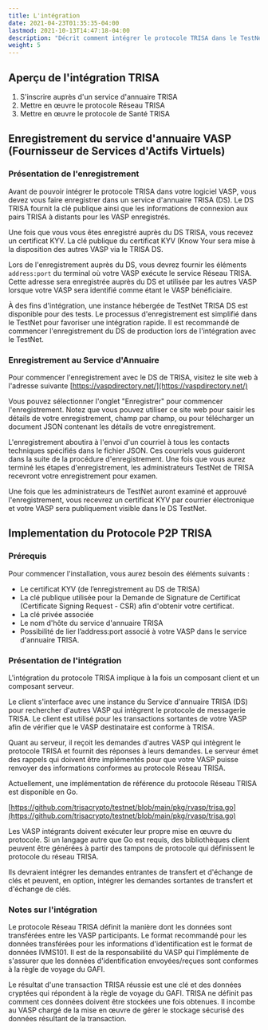 ```yaml
---
title: L'intégration
date: 2021-04-23T01:35:35-04:00
lastmod: 2021-10-13T14:47:18-04:00
description: "Décrit comment intégrer le protocole TRISA dans le TestNet."
weight: 5
---
```


## Aperçu de l'intégration TRISA

1. S'inscrire auprès d'un service d'annuaire TRISA
2. Mettre en œuvre le protocole Réseau TRISA
3. Mettre en œuvre le protocole de Santé TRISA

## Enregistrement du service d'annuaire VASP (Fournisseur de Services d'Actifs Virtuels)

### Présentation de l'enregistrement

Avant de pouvoir intégrer le protocole TRISA dans votre logiciel VASP, vous devez vous faire enregistrer dans un service d'annuaire TRISA (DS).  Le DS TRISA fournit la clé publique ainsi que les informations de connexion aux pairs TRISA à distants pour les VASP enregistrés.

Une fois que vous vous êtes enregistré auprès du DS TRISA, vous recevez un certificat KYV.  La clé publique du certificat KYV (Know Your sera mise à la disposition des autres VASP via le TRISA DS.

Lors de l'enregistrement auprès du DS, vous devrez fournir les éléments `address:port` du terminal où votre VASP exécute le service Réseau TRISA. Cette adresse sera enregistrée auprès du DS et utilisée par les autres VASP lorsque votre VASP sera identifié comme étant le VASP bénéficiaire.

À des fins d'intégration, une instance hébergée de TestNet TRISA DS est disponible pour des tests.  Le processus d'enregistrement est simplifié dans le TestNet pour favoriser une intégration rapide.  Il est recommandé de commencer l'enregistrement du DS de production lors de l'intégration avec le TestNet.


### Enregistrement au Service d'Annuaire

Pour commencer l'enregistrement avec le DS de TRISA, visitez le site web à l'adresse suivante [https://vaspdirectory.net/](https://vaspdirectory.net/)

Vous pouvez sélectionner l'onglet "Enregistrer" pour commencer l'enregistrement. Notez que vous pouvez utiliser ce site web pour saisir les détails de votre enregistrement, champ par champ, ou pour télécharger un document JSON contenant les détails de votre enregistrement.

L'enregistrement aboutira à l'envoi d'un courriel à tous les contacts techniques spécifiés dans le fichier JSON.  Ces courriels vous guideront dans la suite de la procédure d'enregistrement.  Une fois que vous aurez terminé les étapes d'enregistrement, les administrateurs TestNet de TRISA recevront votre enregistrement pour examen.

Une fois que les administrateurs de TestNet auront examiné et approuvé l'enregistrement, vous recevrez un certificat KYV par courrier électronique et votre VASP sera publiquement visible dans le DS TestNet.


## Implementation du Protocole P2P TRISA


### Prérequis

Pour commencer l'installation, vous aurez besoin des éléments suivants :

*   Le certificat KYV (de l’enregistrement au DS de TRISA)
*   La clé publique utilisée pour la Demande de Signature de Certificat (Certificate Signing Request - CSR) afin d'obtenir votre certificat.
*   La clé privée associée
*   Le nom d'hôte du service d'annuaire TRISA
*   Possibilité de lier l’address:port associé à votre VASP dans le service d'annuaire TRISA.


### Présentation de l'intégration

L'intégration du protocole TRISA implique à la fois un composant client et un composant serveur.

Le client s'interface avec une instance du Service d'annuaire TRISA (DS) pour rechercher d'autres VASP qui intègrent le protocole de messagerie TRISA.  Le client est utilisé pour les transactions sortantes de votre VASP afin de vérifier que le VASP destinataire est conforme à TRISA.

Quant au serveur, il reçoit les demandes d'autres VASP qui intègrent le protocole TRISA et fournit des réponses à leurs demandes.  Le serveur émet des rappels qui doivent être implémentés pour que votre VASP puisse renvoyer des informations conformes au protocole Réseau TRISA.

Actuellement, une implémentation de référence du protocole Réseau TRISA est disponible en Go.

[https://github.com/trisacrypto/testnet/blob/main/pkg/rvasp/trisa.go](https://github.com/trisacrypto/testnet/blob/main/pkg/rvasp/trisa.go)

Les VASP intégrants doivent exécuter leur propre mise en œuvre du protocole.  Si un langage autre que Go est requis, des bibliothèques client peuvent être générées à partir des tampons de protocole qui définissent le protocole du réseau TRISA.

Ils devraient intégrer les demandes entrantes de transfert et d'échange de clés et peuvent, en option, intégrer les demandes sortantes de transfert et d'échange de clés.

### Notes sur l'intégration

Le protocole Réseau TRISA définit la manière dont les données sont transférées entre les VASP participants.  Le format recommandé pour les données transférées pour les informations d'identification est le format de données IVMS101.  Il est de la responsabilité du VASP qui l'implémente de s'assurer que les données d'identification envoyées/reçues sont conformes à la règle de voyage du GAFI.

Le résultat d'une transaction TRISA réussie est une clé et des données cryptées qui répondent à la règle de voyage du GAFI.  TRISA ne définit pas comment ces données doivent être stockées une fois obtenues.  Il incombe au VASP chargé de la mise en œuvre de gérer le stockage sécurisé des données résultant de la transaction.

